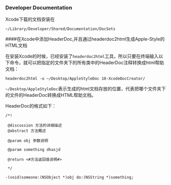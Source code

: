 ### Developer Documentation 

Xcode下载的文档安装在

```
~/Library/Developer/Shared/Documentation/DocSets

```

####在Xcode中添加HeaderDoc,并且通过headerdoc2html生成Apple-Style的HTML文档 

在安装Xcode的时候，已经安装了`headerdoc2html`工具，所以只要在终端输入以下命令，就可以把指定的文件夹下的所有类中的HeaderDoc注释转换成html帮助文档：

```
headerdoc2html -o ~/Desktop/AppleStyleDoc 10-XcodeDocCreator/ 

```

`~/Desktop/AppleStyleDoc`表示生成的html文档存放的位置，代表把哪个文件夹下的文件的HeaderDoc转换成HTML帮助文档。

HeaderDoc的格式如下：

```
/*!

 @discussion 方法的详细描述
 @abstract 方法概述

 @param obj 参数说明

 @param something dkasjd

 @return <#方法返回值说明#>

 */

-(void)someone:(NSObject *)obj do:(NSString *)something;
```